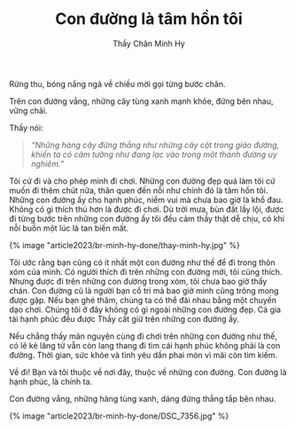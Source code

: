 ﻿---
title: Con đường là tâm hồn tôi
author: Thầy Chân Minh Hy
---

Rừng thu, bóng nắng ngả về chiều mời gọi từng bước chân. 

Trên con đường vắng, những cây tùng xanh mạnh khỏe, đứng bên nhau, vững chãi. 

Thầy nói:

> *“Những hàng cây đứng thẳng như những cây cột trong giáo đường, khiến ta có cảm tưởng như đang lạc vào trong một thánh đường uy nghiêm.”*

Tôi cứ đi và cho phép mình đi chơi. Những con đường đẹp quá làm tôi cứ muốn đi thêm chút nữa, thân quen đến nỗi như chính đó là tâm hồn tôi. Những con đường ấy cho hạnh phúc, niềm vui mà chưa bao giờ là khổ đau. Không có gì thích thú hơn là được đi chơi. Dù trời mưa, bùn đất lầy lội, được đi từng bước trên những con đường ấy tôi đều cảm thấy thật dễ chịu, có khi nỗi buồn một lúc là tan biến mất. 

{% image "article2023/br-minh-hy-done/thay-minh-hy.jpg" %}

Tôi ước rằng bạn cũng có ít nhất một con đường như thế để đi trong thôn xóm của mình. Có người thích đi trên những con đường mới, tôi cũng thích. Nhưng được đi trên những con đường trong xóm, tôi chưa bao giờ thấy chán. Con đường cũ là người bạn cố tri mà bao giờ mình cũng trông mong được gặp. Nếu bạn ghé thăm, chúng ta có thể đãi nhau bằng một chuyến dạo chơi. Chúng tôi ở đây không có gì ngoài những con đường đẹp. Cả gia tài hạnh phúc đều được Thầy cất giữ trên những con đường ấy. 

Nếu chẳng thấy mãn nguyện cùng đi chơi trên những con đường như thế, có lẽ kẻ lãng tử vẫn còn lang thang đi tìm cái hạnh phúc không phải là con đường. Thời gian, sức khỏe và tình yêu dần phai mòn vì mãi còn tìm kiếm.

Về đi! Bạn và tôi thuộc về nơi đây, thuộc về những con đường. Con đường là hạnh phúc, là chính ta. 

Con đường vắng, những hàng tùng xanh, dáng đứng thẳng tắp bên nhau.

{% image "article2023/br-minh-hy-done/DSC_7356.jpg" %}
